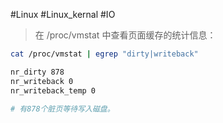  #Linux  #Linux_kernal #IO


> 在 /proc/vmstat 中查看页面缓存的统计信息：

```bash
cat /proc/vmstat | egrep "dirty|writeback"

nr_dirty 878   
nr_writeback 0   
nr_writeback_temp 0

# 有878个脏页等待写入磁盘。
```




